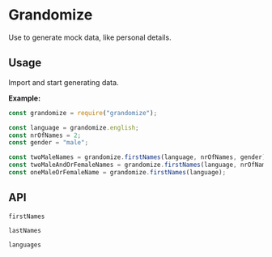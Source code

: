 # Grandomize

Use to generate mock data, like personal details.

## Usage

Import and start generating data.

**Example:**

```javascript
const grandomize = require("grandomize");

const language = grandomize.english;
const nrOfNames = 2;
const gender = "male";

const twoMaleNames = grandomize.firstNames(language, nrOfNames, gender);
const twoMaleAndOrFemaleNames = grandomize.firstNames(language, nrOfNames);
const oneMaleOrFemaleName = grandomize.firstNames(language);
```

## API

`firstNames`

`lastNames`

`languages`
